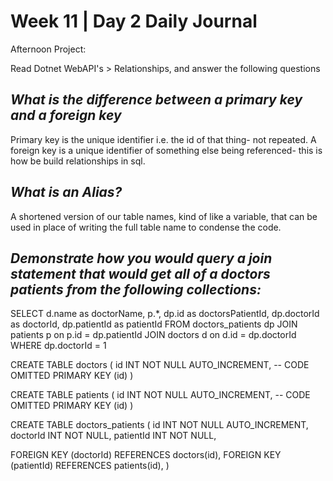 # Week 11 | Day 2 Daily Journal

Afternoon Project: 

Read Dotnet WebAPI's > Relationships, and answer the following questions

## *What is the difference between a primary key and a foreign key*
Primary key is the unique identifier i.e. the id of that thing- not repeated. A foreign key is a unique identifier of something else being referenced- this is how be build relationships in sql.

## *What is an Alias?*
A shortened version of our table names, kind of like a variable, that can be used in place of writing the full table name to condense the code.

## *Demonstrate how you would query a join statement that would get all of a doctors patients from the following collections:*

SELECT
d.name as doctorName,
p.*,
dp.id as doctorsPatientId,
dp.doctorId as doctorId,
dp.patientId as patientId
FROM
doctors_patients dp
JOIN patients p on p.id = dp.patientId
JOIN doctors d on d.id = dp.doctorId
WHERE
dp.doctorId = 1

CREATE TABLE doctors (
  id INT NOT NULL AUTO_INCREMENT,
  -- CODE OMITTED
  PRIMARY KEY (id)
)

CREATE TABLE patients (
  id INT NOT NULL AUTO_INCREMENT,
  -- CODE OMITTED
  PRIMARY KEY (id)
)

CREATE TABLE doctors_patients (
  id INT NOT NULL AUTO_INCREMENT,
  doctorId INT NOT NULL,
  patientId INT NOT NULL,

  FOREIGN KEY (doctorId)
    REFERENCES doctors(id),
  FOREIGN KEY (patientId)
    REFERENCES patients(id),
)